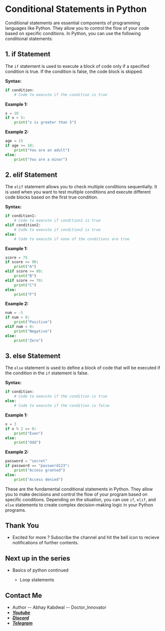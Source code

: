 # Conditional Statements in Python

Conditional statements are essential components of programming languages like Python. They allow you to control the flow of your code based on specific conditions. In Python, you can use the following conditional statements:

## 1. **if Statement**

The `if` statement is used to execute a block of code only if a specified condition is true. If the condition is false, the code block is skipped.

**Syntax:**

```python
if condition:
    # Code to execute if the condition is true
```

**Example 1:**

```python
x = 10
if x > 5:
    print("x is greater than 5")
```

**Example 2:**

```python
age = 15
if age >= 18:
    print("You are an adult")
else:
    print("You are a minor")
```

## 2. **elif Statement**

The `elif` statement allows you to check multiple conditions sequentially. It is used when you want to test multiple conditions and execute different code blocks based on the first true condition.

**Syntax:**

```python
if condition1:
    # Code to execute if condition1 is true
elif condition2:
    # Code to execute if condition2 is true
else:
    # Code to execute if none of the conditions are true
```

**Example 1:**

```python
score = 75
if score >= 90:
    print("A")
elif score >= 80:
    print("B")
elif score >= 70:
    print("C")
else:
    print("F")
```

**Example 2:**

```python
num = -5
if num > 0:
    print("Positive")
elif num < 0:
    print("Negative")
else:
    print("Zero")
```

## 3. **else Statement**

The `else` statement is used to define a block of code that will be executed if the condition in the `if` statement is false.

**Syntax:**

```python
if condition:
    # Code to execute if the condition is true
else:
    # Code to execute if the condition is false
```

**Example 1:**

```python
x = 3
if x % 2 == 0:
    print("Even")
else:
    print("Odd")
```

**Example 2:**

```python
password = "secret"
if password == "password123":
    print("Access granted")
else:
    print("Access denied")
```

These are the fundamental conditional statements in Python. They allow you to make decisions and control the flow of your program based on specific conditions. Depending on the situation, you can use `if`, `elif`, and `else` statements to create complex decision-making logic in your Python programs.


## Thank You
- Excited for more ? Subscribe the channel and hit the bell icon to recieve notifications of further contents.

## Next up in the series

- Basics of python continued
    
    + Loop statements


## Contact Me

- Author -- Abhay Kabdwal -- Doctor_Innovator
- **_[Youtube](https://www.youtube.com/@doctor_innovator/featured)_**
- **_[Discord](https://discord.gg/7ydGD3aJ)_**
- **_[Telegram](https://t.me/doctor_innovator)_**